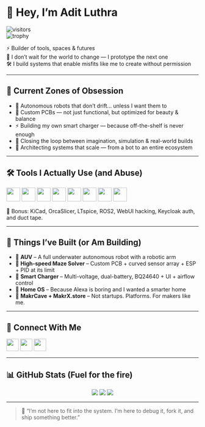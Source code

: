 # 👋 Hey, I’m Adit Luthra

![visitors](https://komarev.com/ghpvc/?username=aditluthra&style=flat-square&color=brightgreen)  
![trophy](https://github-profile-trophy.vercel.app/?username=aditluthra&rank=SECRET,SSS,SS,S,AAA,AA,A,B,C)

⚡ Builder of tools, spaces & futures  
💭 I don’t wait for the world to change — I prototype the next one  
🛠 I build systems that enable misfits like me to create without permission

---

## 🧠 Current Zones of Obsession

- 🧭 Autonomous robots that don’t drift… unless I want them to  
- 🔩 Custom PCBs — not just functional, but optimized for beauty & balance  
- ⚡ Building my own smart charger — because off-the-shelf is never enough  
- 🔁 Closing the loop between imagination, simulation & real-world builds  
- 🧱 Architecting systems that scale — from a bot to an entire ecosystem

---

## 🛠️ Tools I Actually Use (and Abuse)

<p align="left">
  <a href="#"><img src="https://raw.githubusercontent.com/danielcranney/readme-generator/main/public/icons/skills/c-colored.svg" width="36" /></a>
  <a href="#"><img src="https://raw.githubusercontent.com/danielcranney/readme-generator/main/public/icons/skills/cplusplus-colored.svg" width="36" /></a>
  <a href="#"><img src="https://raw.githubusercontent.com/danielcranney/readme-generator/main/public/icons/skills/python-colored.svg" width="36" /></a>
  <a href="#"><img src="https://raw.githubusercontent.com/danielcranney/readme-generator/main/public/icons/skills/arduino-colored.svg" width="36" /></a>
  <a href="#"><img src="https://raw.githubusercontent.com/danielcranney/readme-generator/main/public/icons/skills/fastapi-colored.svg" width="36" /></a>
  <a href="#"><img src="https://raw.githubusercontent.com/danielcranney/readme-generator/main/public/icons/skills/docker-colored.svg" width="36" /></a>
  <a href="#"><img src="https://raw.githubusercontent.com/danielcranney/readme-generator/main/public/icons/skills/linux-colored.svg" width="36" /></a>
  <a href="#"><img src="https://raw.githubusercontent.com/danielcranney/readme-generator/main/public/icons/skills/raspberrypi-colored.svg" width="36" /></a>
</p>

🧪 Bonus: KiCad, OrcaSlicer, LTspice, ROS2, WebUI hacking, Keycloak auth, and duct tape.

---

## 🧩 Things I’ve Built (or Am Building)

- 🤖 **AUV** – A full underwater autonomous robot with a robotic arm  
- 🚀 **High-speed Maze Solver** – Custom PCB + curved sensor array + ESP + PID at its limit  
- 🔋 **Smart Charger** – Multi-voltage, dual-battery, BQ24640 + UI + airflow control  
- 🧠 **Home OS** – Because Alexa is boring and I wanted a smarter home  
- 🧰 **MakrCave + MakrX.store** – Not startups. Platforms. For makers like me.

---

## 🔗 Connect With Me

<p align="left">
  <a href="https://github.com/aditluthra"><img src="https://raw.githubusercontent.com/danielcranney/readme-generator/main/public/icons/socials/github.svg" width="32" /></a>
  <a href="https://www.linkedin.com/in/aditluthra"><img src="https://raw.githubusercontent.com/danielcranney/readme-generator/main/public/icons/socials/linkedin.svg" width="32" /></a>
  <a href="mailto:adit@makrx.org"><img src="https://raw.githubusercontent.com/danielcranney/readme-generator/main/public/icons/socials/email.svg" width="32" /></a>
</p>

---

## 📊 GitHub Stats (Fuel for the fire)

<p align="center">
  <img src="https://github-readme-stats.vercel.app/api?username=aditluthra&show_icons=true&theme=gruvbox&hide_border=true" />
  <img src="https://github-readme-streak-stats.herokuapp.com/?user=aditluthra&theme=gruvbox&hide_border=true" />
  <img src="https://github-readme-stats.vercel.app/api/top-langs/?username=aditluthra&layout=compact&theme=gruvbox&hide_border=true" />
</p>

---

> 🧠 “I’m not here to fit into the system. I’m here to debug it, fork it, and ship something better.”
